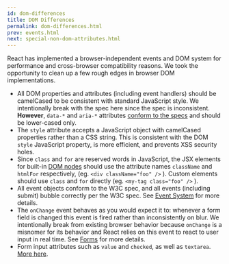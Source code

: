 ```yaml
---
id: dom-differences
title: DOM Differences
permalink: dom-differences.html
prev: events.html
next: special-non-dom-attributes.html
---
```


React has implemented a browser-independent events and DOM system for performance and cross-browser compatibility reasons. We took the opportunity to clean up a few rough edges in browser DOM implementations.

* All DOM properties and attributes (including event handlers) should be camelCased to be consistent with standard JavaScript style. We intentionally break with the spec here since the spec is inconsistent. **However**, `data-*` and `aria-*` attributes [conform to the specs](https://developer.mozilla.org/en-US/docs/Web/HTML/Global_attributes#data-*) and should be lower-cased only.
* The `style` attribute accepts a JavaScript object with camelCased properties rather than a CSS string. This is consistent with the DOM `style` JavaScript property, is more efficient, and prevents XSS security holes.
* Since `class` and `for` are reserved words in JavaScript, the JSX elements for built-in [DOM nodes](http://javascript.info/tutorial/dom-nodes) should use the attribute names `className` and `htmlFor` respectively, (eg. `<div className="foo" />` ). Custom elements should use `class` and `for` directly (eg. `<my-tag class="foo" />` ).
* All event objects conform to the W3C spec, and all events (including submit) bubble correctly per the W3C spec. See [Event System](/react/docs/events.html) for more details.
* The `onChange` event behaves as you would expect it to: whenever a form field is changed this event is fired rather than inconsistently on blur. We intentionally break from existing browser behavior because `onChange` is a misnomer for its behavior and React relies on this event to react to user input in real time. See [Forms](/react/docs/forms.html) for more details.
* Form input attributes such as `value` and `checked`, as well as `textarea`. [More here](/react/docs/forms.html).
